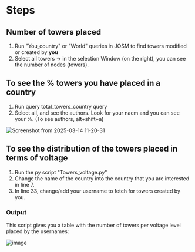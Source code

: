 # Steps 
## Number of towers placed
1. Run "You_country" or "World" queries in JOSM to find towers modified or created by **you**
2. Select all towers -> in the selection Window (on the right), you can see the number of nodes (towers).

## To see the % towers you have placed in a country
1. Run query total_towers_country query
2. Select all, and see the authors. Look for your naem and you can see your %. (To see authors, alt+shift+a)

![Screenshot from 2025-03-14 11-20-31](https://github.com/user-attachments/assets/ef7ab49c-231a-4b20-b6d3-c3a633d85210)

## To see the distribution of the towers placed in terms of voltage
1. Run the py script "Towers_voltage.py"
2. Change the name of the country into the country that you are interested in line 7.
3. In line 33, change/add your username to fetch for towers created by you.

### Output
This script gives you a table with the number of towers per voltage level placed by the usernames:

![image](https://github.com/user-attachments/assets/5dc2e79c-28f9-4703-84fb-d482826faf3e)



